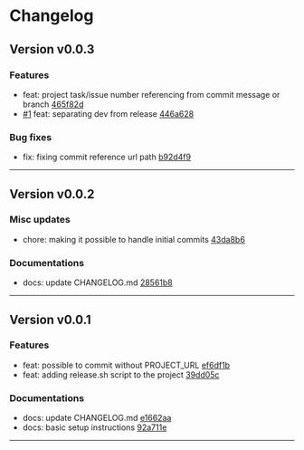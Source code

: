 # Changelog

## Version v0.0.3

### Features

*  feat: project task/issue number referencing from commit message or branch [465f82d](https://github.com/EdgeLimits/release.sh/commit/465f82d)
* [#1](https://github.com/EdgeLimits/release.sh/issues/1) feat: separating dev from release [446a628](https://github.com/EdgeLimits/release.sh/commit/446a628)

### Bug fixes

*  fix: fixing commit reference url path [b92d4f9](https://github.com/EdgeLimits/release.sh/commit/b92d4f9)

 --- 

## Version v0.0.2

### Misc updates

*  chore: making it possible to handle initial commits [43da8b6](https://github.com/EdgeLimits/release.sh/commit/43da8b6)

### Documentations

*  docs: update CHANGELOG.md [28561b8](https://github.com/EdgeLimits/release.sh/commit/28561b8)

 --- 

## Version v0.0.1

### Features

*  feat: possible to commit without PROJECT_URL [ef6df1b](https://github.com/EdgeLimits/release.sh/commit/ef6df1b)
*  feat: adding release.sh script to the project [39dd05c](https://github.com/EdgeLimits/release.sh/commit/39dd05c)

### Documentations

*  docs: update CHANGELOG.md [e1662aa](https://github.com/EdgeLimits/release.sh/commit/e1662aa)
*  docs: basic setup instructions [92a711e](https://github.com/EdgeLimits/release.sh/commit/92a711e)

 --- 


